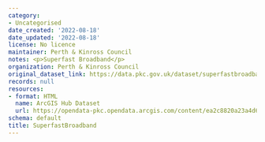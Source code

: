 ```yaml
---
category:
- Uncategorised
date_created: '2022-08-18'
date_updated: '2022-08-18'
license: No licence
maintainer: Perth & Kinross Council
notes: <p>Superfast Broadband</p>
organization: Perth & Kinross Council
original_dataset_link: https://data.pkc.gov.uk/dataset/superfastbroadband
records: null
resources:
- format: HTML
  name: ArcGIS Hub Dataset
  url: https://opendata-pkc.opendata.arcgis.com/content/ea2c8820a23a4d67b392de0e23405f52
schema: default
title: SuperfastBroadband
---
```

